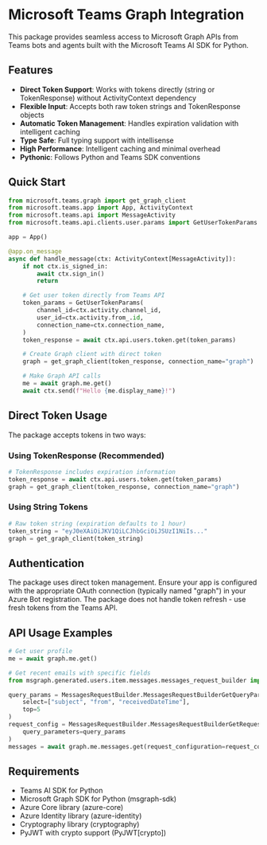 # Microsoft Teams Graph Integration

This package provides seamless access to Microsoft Graph APIs from Teams bots and agents built with the Microsoft Teams AI SDK for Python.

## Features

- **Direct Token Support**: Works with tokens directly (string or TokenResponse) without ActivityContext dependency
- **Flexible Input**: Accepts both raw token strings and TokenResponse objects
- **Automatic Token Management**: Handles expiration validation with intelligent caching
- **Type Safe**: Full typing support with intellisense
- **High Performance**: Intelligent caching and minimal overhead
- **Pythonic**: Follows Python and Teams SDK conventions

## Quick Start

```python
from microsoft.teams.graph import get_graph_client
from microsoft.teams.app import App, ActivityContext
from microsoft.teams.api import MessageActivity
from microsoft.teams.api.clients.user.params import GetUserTokenParams

app = App()

@app.on_message
async def handle_message(ctx: ActivityContext[MessageActivity]):
    if not ctx.is_signed_in:
        await ctx.sign_in()
        return

    # Get user token directly from Teams API
    token_params = GetUserTokenParams(
        channel_id=ctx.activity.channel_id,
        user_id=ctx.activity.from_.id,
        connection_name=ctx.connection_name,
    )
    token_response = await ctx.api.users.token.get(token_params)

    # Create Graph client with direct token
    graph = get_graph_client(token_response, connection_name="graph")

    # Make Graph API calls
    me = await graph.me.get()
    await ctx.send(f"Hello {me.display_name}!")
```

## Direct Token Usage

The package accepts tokens in two ways:

### Using TokenResponse (Recommended)

```python
# TokenResponse includes expiration information
token_response = await ctx.api.users.token.get(token_params)
graph = get_graph_client(token_response, connection_name="graph")
```

### Using String Tokens

```python
# Raw token string (expiration defaults to 1 hour)
token_string = "eyJ0eXAiOiJKV1QiLCJhbGciOiJSUzI1NiIs..."
graph = get_graph_client(token_string)
```

## Authentication

The package uses direct token management. Ensure your app is configured with the appropriate OAuth connection (typically named "graph") in your Azure Bot registration. The package does not handle token refresh - use fresh tokens from the Teams API.

## API Usage Examples

```python
# Get user profile
me = await graph.me.get()

# Get recent emails with specific fields
from msgraph.generated.users.item.messages.messages_request_builder import MessagesRequestBuilder

query_params = MessagesRequestBuilder.MessagesRequestBuilderGetQueryParameters(
    select=["subject", "from", "receivedDateTime"],
    top=5
)
request_config = MessagesRequestBuilder.MessagesRequestBuilderGetRequestConfiguration(
    query_parameters=query_params
)
messages = await graph.me.messages.get(request_configuration=request_config)
```

## Requirements

- Teams AI SDK for Python
- Microsoft Graph SDK for Python (msgraph-sdk)
- Azure Core library (azure-core)
- Azure Identity library (azure-identity)
- Cryptography library (cryptography)
- PyJWT with crypto support (PyJWT[crypto])
